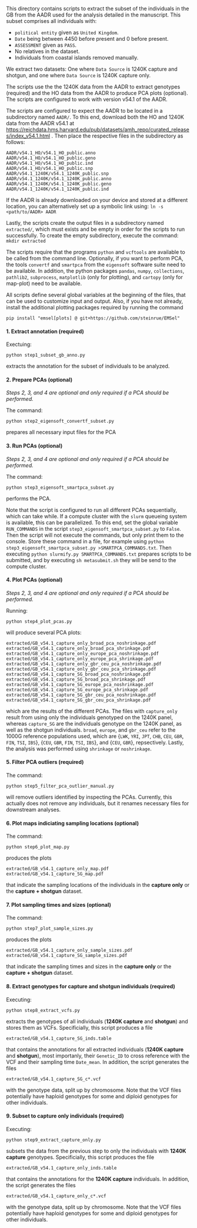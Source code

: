 This directory contains scripts to extract the subset of the individuals in the GB from the AADR used for the analysis detailed in the manuscript. This subset comprises all individuals with:
- `political entity` given as `United Kingdom`.
- `Date` being between 4450 before present and 0 before present.
- `ASSESSMENT` given as `PASS`.
- No relatives in the dataset.
- Individuals from coastal islands removed manually.

We extract two datasets: One where `Data Source` is 1240K capture and shotgun, and one where `Data Source` is 1240K capture only.

The scripts use the the 1240K data from the AADR to extract genotypes (required) and the HO data from the AADR to produce PCA plots (optional). The scripts are configured to work with version v54.1 of the AADR.

The scripts are configured to expect the AADR to be located in a subdirectory named `AADR/`. To this end, download both the HO and 1240K data from the AADR v54.1 at https://reichdata.hms.harvard.edu/pub/datasets/amh_repo/curated_releases/index_v54.1.html . Then place the respective files in the subdirectory as follows:
```
AADR/v54.1_HO/v54.1_HO_public.anno
AADR/v54.1_HO/v54.1_HO_public.geno
AADR/v54.1_HO/v54.1_HO_public.ind
AADR/v54.1_HO/v54.1_HO_public.snp
AADR/v54.1_1240K/v54.1_1240K_public.snp
AADR/v54.1_1240K/v54.1_1240K_public.anno
AADR/v54.1_1240K/v54.1_1240K_public.geno
AADR/v54.1_1240K/v54.1_1240K_public.ind
```
If the AADR is already downloaded on your device and stored at a different location, you can alternatively set up a symbolic link using: `ln -s <path/to/AADR> AADR`

Lastly, the scripts create the output files in a subdirectory named `extracted/`, which must exists and be empty in order for the scripts to run successfully. To create the empty subdirectory, execute the command: `mkdir extracted`

The scripts require that the programs `python` and `vcftools` are available to be called from the command line. Optionally, if you want to perform PCA, the tools `convertf` and `smartpca` from the `eigensoft` software suite need to be available. In addition, the python packages `pandas`, `numpy`, `collections`, `pathlib2`, `subprocess`, `matplotlib` (only for plotting), and `cartopy` (only for map-plot) need to be available.

All scripts define several global variables at the beginning of the files, that can be used to customize input and output. Also, if you have not already, install the additional plotting packages required by running the command
```
pip install "emsel[plots] @ git+https://github.com/steinrue/EMSel"
```

#### 1. Extract annotation (required)

Exectuing:
```
python step1_subset_gb_anno.py
```
extracts the annotation for the subset of individuals to be analyzed.

#### 2. Prepare PCAs (optional)

*Steps 2, 3, and 4 are optional and only required if a PCA should be performed.*

The command:
```
python step2_eigensoft_convertf_subset.py
```
prepares all necessary input files for the PCA

#### 3. Run PCAs (optional)

*Steps 2, 3, and 4 are optional and only required if a PCA should be performed.*

The command:
```
python step3_eigensoft_smartpca_subset.py
```
performs the PCA.

Note that the script is configured to run all different PCAs sequentially, which can take while. If a compute cluster with the `slurm` queueing system is available, this can be parallelized. To this end, set the global variable `RUN_COMMANDS` in the script `step3_eigensoft_smartpca_subset.py` to `False`. Then the script will not execute the commands, but only print them to the console. Store these command in a file, for example using `python step3_eigensoft_smartpca_subset.py >SMARTPCA_COMMANDS.txt`. Then executing `python slurmify.py SMARTPCA_COMMANDS.txt` prepares scripts to be submitted, and by executing `sh metasubmit.sh` they will be send to the compute cluster.

#### 4. Plot PCAs (optional)

*Steps 2, 3, and 4 are optional and only required if a PCA should be performed.*

Running:
```
python step4_plot_pcas.py
```
will produce several PCA plots:
```
extracted/GB_v54.1_capture_only_broad_pca_noshrinkage.pdf
extracted/GB_v54.1_capture_only_broad_pca_shrinkage.pdf
extracted/GB_v54.1_capture_only_europe_pca_noshrinkage.pdf
extracted/GB_v54.1_capture_only_europe_pca_shrinkage.pdf
extracted/GB_v54.1_capture_only_gbr_ceu_pca_noshrinkage.pdf
extracted/GB_v54.1_capture_only_gbr_ceu_pca_shrinkage.pdf
extracted/GB_v54.1_capture_SG_broad_pca_noshrinkage.pdf
extracted/GB_v54.1_capture_SG_broad_pca_shrinkage.pdf
extracted/GB_v54.1_capture_SG_europe_pca_noshrinkage.pdf
extracted/GB_v54.1_capture_SG_europe_pca_shrinkage.pdf
extracted/GB_v54.1_capture_SG_gbr_ceu_pca_noshrinkage.pdf
extracted/GB_v54.1_capture_SG_gbr_ceu_pca_shrinkage.pdf
```
which are the results of the different PCAs. The files with `capture_only` result from using only the individuals genotyped on the 1240K panel, whereas `capture_SG` are the individuals genotype on the 1240K panel, as well as the shotgun individuals. `broad`, `europe`, and `gbr_ceu` refer to the 1000G reference populations used, which are {`LWK`, `YRI`, `JPT`, `CHB`, `CEU`, `GBR`, `FIN`, `TSI`, `IBS`}, {`CEU`, `GBR`, `FIN`, `TSI`, `IBS`}, and {`CEU`, `GBR`}, repsectively. Lastly, the analysis was performed using `shrinkage` or `noshrinkage`.

#### 5. Filter PCA outliers (required)

The command:
```
python step5_filter_pca_outlier_manual.py
```
will remove outliers identified by inspecting the PCAs. Currently, this actually does not remove any individuals, but it renames necessary files for downstream analyses.

#### 6. Plot maps indiciating sampling locations (optional)

The command:
```
python step6_plot_map.py
```
produces the plots
```
extracted/GB_v54.1_capture_only_map.pdf
extracted/GB_v54.1_capture_SG_map.pdf
```
that indicate the sampling locations of the individuals in the **capture only** or the **capture + shotgun** dataset.

#### 7. Plot sampling times and sizes (optional)

The command:
```
python step7_plot_sample_sizes.py
```
produces the plots
```
extracted/GB_v54.1_capture_only_sample_sizes.pdf
extracted/GB_v54.1_capture_SG_sample_sizes.pdf
```
that indicate the sampling times and sizes in the **capture only** or the **capture + shotgun** dataset.

#### 8. Extract genotypes for capture and shotgun individuals (required)

Executing:
```
python step8_extract_vcfs.py
```
extracts the genotypes of all individuals (**1240K capture** and **shotgun**) and stores them as VCFs. Specificially, this script produces a file
```
extracted/GB_v54.1_capture_SG_inds.table
```
that contains the annotations for all extracted individuals (**1240K capture** and **shotgun**), most importanly, their `Genetic_ID` to cross reference with the VCF and their sampling time `Date_mean`. In addition, the script generates the files
```
extracted/GB_v54.1_capture_SG_c*.vcf
```
with the genotype data, split up by chromosome. Note that the VCF files potentially have haploid genotypes for some and diploid genotypes for other individuals.

#### 9. Subset to capture only individuals (required)

Executing:
```
python step9_extract_capture_only.py
```
subsets the data from the previous step to only the individuals with **1240K capture** genotypes. Specificially, this script produces the file
```
extracted/GB_v54.1_capture_only_inds.table
```
that contains the annotations for the **1240K capture** individuals. In addition, the script generates the files
```
extracted/GB_v54.1_capture_only_c*.vcf
```
with the genotype data, split up by chromosome. Note that the VCF files potentially have haploid genotypes for some and diploid genotypes for other individuals.
